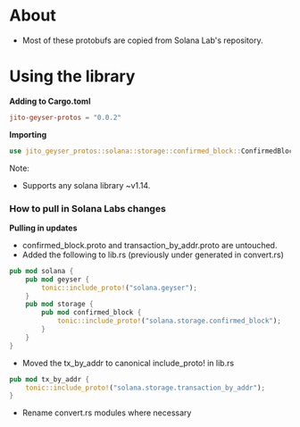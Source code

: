 # About
- Most of these protobufs are copied from Solana Lab's repository.

# Using the library

**Adding to Cargo.toml**
```toml
jito-geyser-protos = "0.0.2"
```

**Importing**
```rust
use jito_geyser_protos::solana::storage::confirmed_block::ConfirmedBlock;
```

Note:
- Supports any solana library ~v1.14.

### How to pull in Solana Labs changes

**Pulling in updates**
- confirmed_block.proto and transaction_by_addr.proto are untouched.
- Added the following to lib.rs (previously under generated  in convert.rs)
```rust
pub mod solana {
    pub mod geyser {
        tonic::include_proto!("solana.geyser");
    }
    pub mod storage {
        pub mod confirmed_block {
            tonic::include_proto!("solana.storage.confirmed_block");
        }
    }
}
```
- Moved the tx_by_addr to canonical include_proto! in lib.rs
```rust
pub mod tx_by_addr {
    tonic::include_proto!("solana.storage.transaction_by_addr");
}
```
- Rename convert.rs modules where necessary
